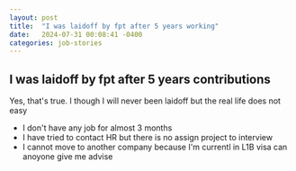 ```yaml
---
layout: post
title:  "I was laidoff by fpt after 5 years working"
date:   2024-07-31 00:08:41 -0400
categories: job-stories
---
```


## I was laidoff by fpt after 5 years contributions

Yes, that's true. 
I though I will never been laidoff but the real life does not easy
- I don't have any job for almost 3 months
- I have tried to contact HR but there is no assign project to interview
- I cannot move to another company because I'm currentl in L1B visa
can anoyone give me advise
